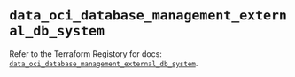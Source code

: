 # `data_oci_database_management_external_db_system`

Refer to the Terraform Registory for docs: [`data_oci_database_management_external_db_system`](https://registry.terraform.io/providers/oracle/oci/6.18.0/docs/data-sources/database_management_external_db_system).
